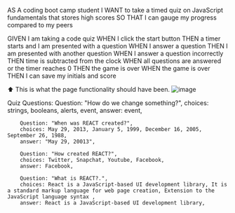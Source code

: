 AS A coding boot camp student
I WANT to take a timed quiz on JavaScript fundamentals that stores high scores
SO THAT I can gauge my progress compared to my peers

GIVEN I am taking a code quiz
WHEN I click the start button
THEN a timer starts and I am presented with a question
WHEN I answer a question
THEN I am presented with another question
WHEN I answer a question incorrectly
THEN time is subtracted from the clock
WHEN all questions are answered or the timer reaches 0
THEN the game is over
WHEN the game is over
THEN I can save my initials and score

⬆ This is what the page functionality should have been.
![image](https://user-images.githubusercontent.com/107166355/205411395-b10d9f9f-220c-4fa2-9487-8c5a992b860f.png)


Quiz Questions:
        Question: "How do we change something?",
        choices: strings, booleans, alerts, event,
        answer: event,

        Question: "When was REACT created?",
        choices: May 29, 2013, January 5, 1999, December 16, 2005, September 26, 1988,
        answer: "May 29, 20013",

        Question: "How created REACT?",
        choices: Twitter, Snapchat, Youtube, Facebook,
        answer: Facebook,

        Question: "What is REACT?.",
        choices: React is a JavaScript-based UI development library, It is a standard markup language for web page creation, Extension to the JavaScript language syntax ,
        answer: React is a JavaScript-based UI development library,
